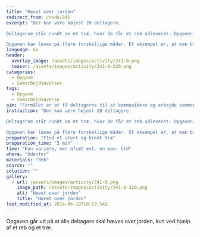```yaml
---
title: "Hævet over jorden"
redirect_from: /node/241
excerpt: "Der kan være højest 20 deltagere.

Deltagerne står rundt om et træ, hvor de får et reb udleveret. Opgaven er nu at alle skal have deres ben væk fra jorden, uden at røre træet med hænderne.

Opgaven kan løses på flere forskellige måder. Et eksempel er, at man binder rebet rundt om stammen. Herefter tager alle deltagere fast på samme tid og sætter fødderne på stammen, så de ikke længere rører jorden (se billede)."
language: da
header:
  overlay_image: /assets/images/activity/241-0.png
  teaser: /assets/images/activity/241-0-320.png
categories:
  - Opgave
  - Samarbejdsøvelser
tags:
  - Opgave
  - Samarbejdsøvelse
aim: "Formålet er at få deltagerne til at kommunikere og arbejde sammen."
instruction: "Der kan være højest 20 deltagere.

Deltagerne står rundt om et træ, hvor de får et reb udleveret. Opgaven er nu at alle skal have deres ben væk fra jorden, uden at røre træet med hænderne.

Opgaven kan løses på flere forskellige måder. Et eksempel er, at man binder rebet rundt om stammen. Herefter tager alle deltagere fast på samme tid og sætter fødderne på stammen, så de ikke længere rører jorden (se billede)."
preparation: "FInd et stort og bredt træ"
preparation_time: "5 min"
time: "Kan variere, men afsæt evt. en max. tid"
where: "Udenfor"
materials: "Reb"
source: ""
solution: ""
gallery:
  - url: /assets/images/activity/241-0.png
    image_path: /assets/images/activity/241-0-320.png
    alt: "Hævet over jorden"
    title: "Hævet over jorden"
last_modified_at: 2014-06-10T10:53:54Z
---
```

Opgaven går ud på at alle deltagere skal hæves over jorden, kun ved hjælp af et reb og et træ.
